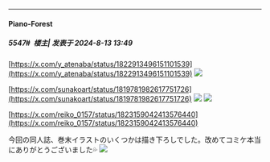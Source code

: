 ﻿
*****

####  Piano-Forest  
##### 5547#         楼主| 发表于 2024-8-13 13:49

[https://x.com/y_atenaba/status/1822913496151101539](https://x.com/y_atenaba/status/1822913496151101539)
<img src="https://p.sda1.dev/18/4a0569bcdafd276059673e03c69825bd/20240813_134755.jpg" referrerpolicy="no-referrer">

[https://x.com/sunakoart/status/1819781982617751726](https://x.com/sunakoart/status/1819781982617751726)
<img src="https://p.sda1.dev/18/7651ec302d1e0f180ee8d406027761c0/20240813_134743.jpg" referrerpolicy="no-referrer">
<img src="https://p.sda1.dev/18/c3dc20cf0da3d69b658e57182ba4d5a0/20240813_134739.jpg" referrerpolicy="no-referrer">

[https://x.com/reiko_0157/status/1823159042413576440](https://x.com/reiko_0157/status/1823159042413576440)

今回の同人誌、巻末イラストのいくつかは描き下ろしでした。改めてコミケ本当にありがとうございました💦
<img src="https://p.sda1.dev/18/e54be2289fc0885d88f10b7a61d1ed1b/20240813_134750.jpg" referrerpolicy="no-referrer">

